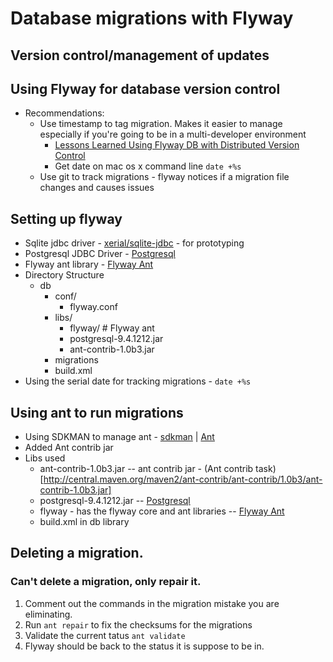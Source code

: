 # Database migrations with Flyway
## Version control/management of updates

## Using Flyway for database version control
* Recommendations:
  * Use timestamp to tag migration. Makes it easier to manage especially if you're going to be in a multi-developer environment
    * [Lessons Learned Using Flyway DB with Distributed Version Control](http://www.jeremyjarrell.com/using-flyway-db-with-distributed-version-control/)
    * Get date on mac os x command line ```date +%s ```
  * Use git to track migrations - flyway notices if a migration file changes and causes issues
  
## Setting up flyway
* Sqlite jdbc driver - [xerial/sqlite-jdbc](https://bitbucket.org/xerial/sqlite-jdbc/downloads) - for prototyping
* Postgresql JDBC Driver - [Postgresql](https://jdbc.postgresql.org)
* Flyway ant library - [Flyway Ant](https://repo1.maven.org/maven2/org/flywaydb/flyway-ant/4.0.3/flyway-ant-4.0.3.tar.gz)
* Directory Structure
  * db
    * conf/
      * flyway.conf
    * libs/
      * flyway/ # Flyway ant
      * postgresql-9.4.1212.jar
      * ant-contrib-1.0b3.jar
    * migrations
    * build.xml
* Using the serial date for tracking migrations - ```date +%s```

## Using ant to run migrations
* Using SDKMAN to manage ant - [sdkman](http://sdkman.io) | [Ant](http://ant.apache.org/manual/index.html)
* Added Ant contrib jar
* Libs used
  * ant-contrib-1.0b3.jar  -- ant contrib jar - (Ant contrib task)[http://central.maven.org/maven2/ant-contrib/ant-contrib/1.0b3/ant-contrib-1.0b3.jar]
  * postgresql-9.4.1212.jar -- [Postgresql](https://jdbc.postgresql.org)
  * flyway - has the flyway core and ant libraries -- [Flyway Ant](https://repo1.maven.org/maven2/org/flywaydb/flyway-ant/4.0.3/flyway-ant-4.0.3.tar.gz)
  * build.xml in db library

## Deleting a migration.
### Can't delete a migration, only repair it.
1. Comment out the commands in the migration mistake you are eliminating.
1. Run ```ant repair``` to fix the checksums for the migrations
1. Validate the current tatus ```ant validate```
1. Flyway should be back to the status it is suppose to be in.